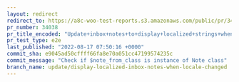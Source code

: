 ```yaml
---
layout: redirect
redirect_to: https://a8c-woo-test-reports.s3.amazonaws.com/public/pr/34038/e2e/index.html
pr_number: 34038
pr_title_encoded: "Update+inbox+notes+to+display+localized+strings+when+locale+changed"
pr_test_type: e2e
last_published: "2022-08-17 07:50:16 +0000"
commit_sha: e9045ad50cffff66fa8e70a051cc47199574235c
commit_message: "Check if $note_from_class is instance of Note class"
branch_name: update/display-localized-inbox-notes-when-locale-changed
---
```

